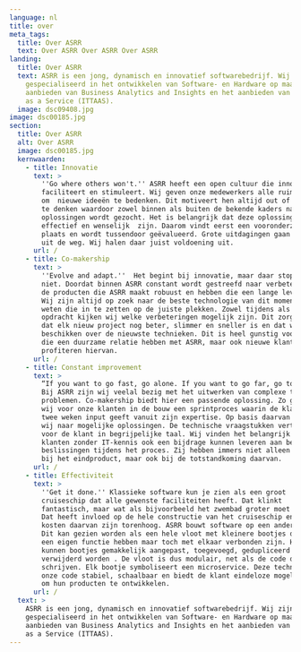 ```yaml
---
language: nl
title: over
meta_tags:
  title: Over ASRR
  text: Over ASRR Over ASRR Over ASRR
landing:
  title: Over ASRR
  text: ASRR is een jong, dynamisch en innovatief softwarebedrijf. Wij zijn
    gespecialiseerd in het ontwikkelen van Software- en Hardware op maat, het
    aanbieden van Business Analytics and Insights en het aanbieden van IT-Teams
    as a Service (ITTAAS).
  image: dsc09408.jpg
image: dsc00185.jpg
section:
  title: Over ASRR
  alt: Over ASRR
  image: dsc00185.jpg
  kernwaarden:
    - title: Innovatie
      text: >
        ''Go where others won't.'' ASRR heeft een open cultuur die innovatie
        faciliteert en stimuleert. Wij geven onze medewerkers alle ruimte
        om  nieuwe ideeën te bedenken. Dit motiveert hen altijd out of the box
        te denken waardoor zowel binnen als buiten de bekende kaders naar
        oplossingen wordt gezocht. Het is belangrijk dat deze oplossingen
        effectief en wenselijk  zijn. Daarom vindt eerst een vooronderzoek
        plaats en wordt tussendoor geëvalueerd. Grote uitdagingen gaan wij niet
        uit de weg. Wij halen daar juist voldoening uit.
      url: /
    - title: Co-makership
      text: >
        ''Evolve and adapt.''  Het begint bij innovatie, maar daar stopt het
        niet. Doordat binnen ASRR constant wordt gestreefd naar verbetering zijn
        de producten die ASRR maakt robuust en hebben die een lange levensduur.
        Wij zijn altijd op zoek naar de beste technologie van dit moment en wij
        weten die in te zetten op de juiste plekken. Zowel tijdens als na elke
        opdracht kijken wij welke verbeteringen mogelijk zijn. Dit zorgt ervoor
        dat elk nieuw project nog beter, slimmer en sneller is en dat wij altijd
        beschikken over de nieuwste technieken. Dit is heel gunstig voor klanten
        die een duurzame relatie hebben met ASRR, maar ook nieuwe klanten
        profiteren hiervan.
      url: /
    - title: Constant improvement
      text: >
        “If you want to go fast, go alone. If you want to go far, go together.”
        Bij ASRR zijn wij veelal bezig met het uitwerken van complexe technische
        problemen. Co-makership biedt hier een passende oplossing. Zo gebruiken
        wij voor onze klanten in de bouw een sprintproces waarin de klant elke
        twee weken input geeft vanuit zijn expertise. Op basis daarvan kijken
        wij naar mogelijke oplossingen. De technische vraagstukken vertalen wij
        voor de klant in begrijpelijke taal. Wij vinden het belangrijk dat onze
        klanten zonder IT-kennis ook een bijdrage kunnen leveren aan belangrijke
        beslissingen tijdens het proces. Zij hebben immers niet alleen belang
        bij het eindproduct, maar ook bij de totstandkoming daarvan.
      url: /
    - title: Effectiviteit
      text: >
        ''Get it done.'' Klassieke software kun je zien als een groot
        cruiseschip dat alle gewenste faciliteiten heeft. Dat klinkt
        fantastisch, maar wat als bijvoorbeeld het zwembad groter moet worden?
        Dat heeft invloed op de hele constructie van het cruiseschip en de
        kosten daarvan zijn torenhoog. ASRR bouwt software op een andere manier.
        Dit kan gezien worden als een hele vloot met kleinere bootjes die elk
        een eigen functie hebben maar toch met elkaar verbonden zijn. Hierdoor
        kunnen bootjes gemakkelijk aangepast, toegevoegd, gedupliceerd of
        verwijderd worden . De vloot is dus modulair, net als de code die wij
        schrijven. Elk bootje symboliseert een microservice. Deze techniek maakt
        onze code stabiel, schaalbaar en biedt de klant eindeloze mogelijkheden
        om hun producten te ontwikkelen.
      url: /
  text: >
    ASRR is een jong, dynamisch en innovatief softwarebedrijf. Wij zijn
    gespecialiseerd in het ontwikkelen van Software- en Hardware op maat, het
    aanbieden van Business Analytics and Insights en het aanbieden van IT-Teams
    as a Service (ITTAAS).
---
```

